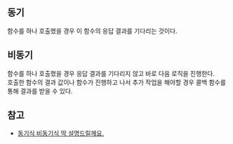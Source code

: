 ## 동기
함수를 하나 호출했을 경우 이 함수의 응답 결과를 기다리는 것이다.   

## 비동기
함수를 하나 호출했을 경우 응답 결과를 기다리지 않고 바로 다음 로직을 진행한다.   
호출한 함수의 결과 값이나 함수가 진행하고 나서 추가 작업을 해야할 경우 콜백 함수를 통해 결과를 받을 수 있다. 

## 참고
* [동기식 비동기식 딱 설명드릴께요.](https://youtu.be/U42qWURR6Gw)